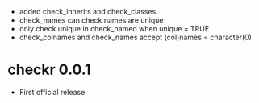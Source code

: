 - added check_inherits and check_classes
- check_names can check names are unique
- only check unique in check_named when unique = TRUE
- check_colnames and check_names accept (col)names = character(0)

# checkr 0.0.1

- First official release
